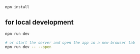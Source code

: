 ```bash
npm install
```

## for local development

```bash
npm run dev

# or start the server and open the app in a new browser tab
npm run dev -- --open
```
